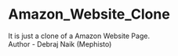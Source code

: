 # Amazon_Website_Clone

It  is just a clone of a Amazon Website Page.
<br>
Author - Debraj Naik (Mephisto)
